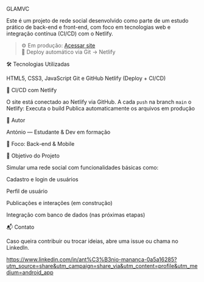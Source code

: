 
 GLAMVC

Este é um projeto de rede social desenvolvido como parte de um estudo prático de back-end e front-end, com foco em tecnologias web e integração contínua (CI/CD) com o Netlify.

> ⚙️ Em produção: [Acessar site](https://glamvc.netlify.app)  
> 🚀 Deploy automático via Git → Netlify



🛠️ Tecnologias Utilizadas

HTML5, CSS3, JavaScript
Git e GitHub
Netlify (Deploy + CI/CD)

🔄 CI/CD com Netlify

O site está conectado ao Netlify via GitHub.
A cada `push` na branch `main` o Netlify:
  Executa o build
  Publica automaticamente os arquivos em produção


👤 Autor

António — Estudante & Dev em formação

💼 Foco: Back-end & Mobile


📌 Objetivo do Projeto

Simular uma rede social com funcionalidades básicas como:

Cadastro e login de usuários

Perfil de usuário

Publicações e interações (em construção)

Integração com banco de dados (nas próximas etapas)

📬 Contato

Caso queira contribuir ou trocar ideias, abre uma issue ou chama no LinkedIn.

https://www.linkedin.com/in/ant%C3%B3nio-mananca-0a5a16285?utm_source=share&utm_campaign=share_via&utm_content=profile&utm_medium=android_app
